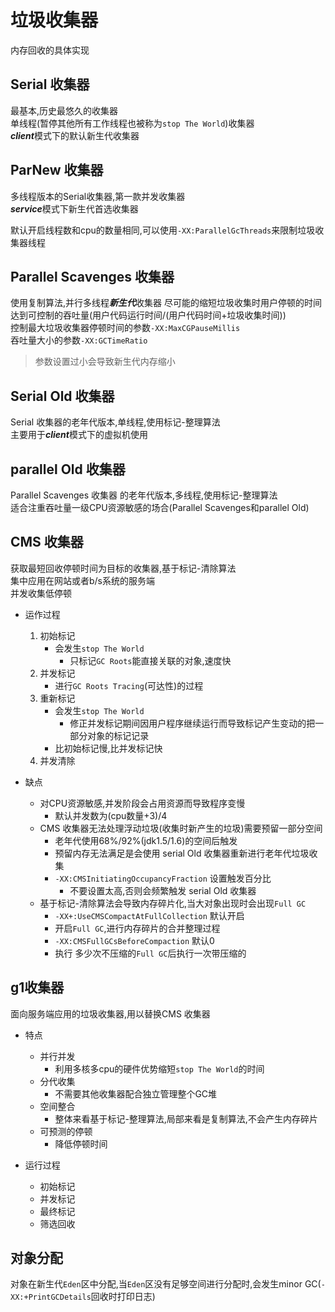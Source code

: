 # 垃圾收集器

内存回收的具体实现

## Serial 收集器

最基本,历史最悠久的收集器  
单线程(暂停其他所有工作线程也被称为`stop The World`)收集器  
***client***模式下的默认新生代收集器

## ParNew 收集器

多线程版本的Serial收集器,第一款并发收集器  
***service***模式下新生代首选收集器

默认开启线程数和cpu的数量相同,可以使用`-XX:ParallelGcThreads`来限制垃圾收集器线程

## Parallel Scavenges 收集器

使用复制算法,并行多线程***新生代***收集器
尽可能的缩短垃圾收集时用户停顿的时间  
达到可控制的吞吐量(用户代码运行时间/(用户代码时间+垃圾收集时间))  
控制最大垃圾收集器停顿时间的参数`-XX:MaxCGPauseMillis`  
吞吐量大小的参数`-XX:GCTimeRatio`

> 参数设置过小会导致新生代内存缩小

## Serial Old 收集器

Serial 收集器的老年代版本,单线程,使用标记-整理算法  
主要用于***client***模式下的虚拟机使用

## parallel Old 收集器

Parallel Scavenges 收集器 的老年代版本,多线程,使用标记-整理算法  
适合注重吞吐量一级CPU资源敏感的场合(Parallel Scavenges和parallel Old)

## CMS 收集器

获取最短回收停顿时间为目标的收集器,基于标记-清除算法  
集中应用在网站或者b/s系统的服务端  
并发收集低停顿

- 运作过程
  1. 初始标记
     - 会发生`stop The World`
       - 只标记`GC Roots`能直接关联的对象,速度快
  2. 并发标记
     - 进行`GC Roots Tracing`(可达性)的过程
  3. 重新标记
      - 会发生`stop The World`
        - 修正并发标记期间因用户程序继续运行而导致标记产生变动的把一部分对象的标记记录
      - 比初始标记慢,比并发标记快
  4. 并发清除

- 缺点
  - 对CPU资源敏感,并发阶段会占用资源而导致程序变慢
    - 默认并发数为(cpu数量+3)/4
  - CMS 收集器无法处理浮动垃圾(收集时新产生的垃圾)需要预留一部分空间
    - 老年代使用68%/92%(jdk1.5/1.6)的空间后触发
    - 预留内存无法满足是会使用 serial Old 收集器重新进行老年代垃圾收集
    - `-XX:CMSInitiatingOccupancyFraction` 设置触发百分比
      - 不要设置太高,否则会频繁触发 serial Old 收集器
  - 基于标记-清除算法会导致内存碎片化,当大对象出现时会出现`Full GC`
    - `-XX+:UseCMSCompactAtFullCollection` 默认开启
    - 开启`Full GC`,进行内存碎片的合并整理过程
    - `-XX:CMSFullGCsBeforeCompaction` 默认0
    - 执行 多少次不压缩的`Full GC`后执行一次带压缩的

## g1收集器

面向服务端应用的垃圾收集器,用以替换CMS 收集器

- 特点
  - 并行并发
    - 利用多核多cpu的硬件优势缩短`stop The World`的时间
  - 分代收集
    - 不需要其他收集器配合独立管理整个GC堆
  - 空间整合
    - 整体来看基于标记-整理算法,局部来看是复制算法,不会产生内存碎片
  - 可预测的停顿
    - 降低停顿时间

- 运行过程
  - 初始标记
  - 并发标记
  - 最终标记
  - 筛选回收

## 对象分配

对象在新生代`Eden`区中分配,当`Eden`区没有足够空间进行分配时,会发生minor GC(`-XX:+PrintGCDetails`回收时打印日志)
